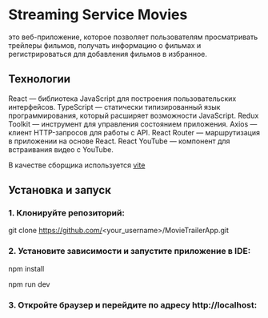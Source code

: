 # Streaming Service Movies

это веб-приложение, которое позволяет пользователям просматривать трейлеры фильмов, получать информацию о фильмах и регистрироваться для добавления фильмов в избранное.

## Технологии

React — библиотека JavaScript для построения пользовательских интерфейсов.
TypeScript — статически типизированный язык программирования, который расширяет возможности JavaScript.
Redux Toolkit — инструмент для управления состоянием приложения.
Axios — клиент HTTP-запросов для работы с API.
React Router — маршрутизация в приложении на основе React.
React YouTube — компонент для встраивания видео с YouTube.

В качестве сборщика используется [vite](https://vitejs.dev/)

## Установка и запуск

### 1. Клонируйте репозиторий:

git clone https://github.com/<your_username>/MovieTrailerApp.git

### 2. Установите зависимости и запустите приложение в IDE:

npm install

npm run dev

### 3. Откройте браузер и перейдите по адресу http://localhost:<port>